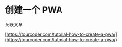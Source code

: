 # 创建一个 PWA

关联文章

[https://tourcoder.com/tutorial-how-to-create-a-pwa/](https://tourcoder.com/tutorial-how-to-create-a-pwa/)
